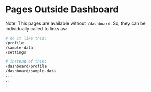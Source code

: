 # Pages Outside Dashboard

Note: This pages are available without `/dashboard`. So, they can be individually called to links as:

```bash
# do it like this:
/profile
/sample-data
/settings

# instead of this:
/dashboard/profile
/dashboard/sample-data
...
..
.
```
